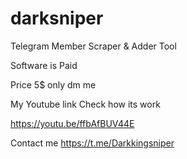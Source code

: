 # darksniper
Telegram Member Scraper &amp; Adder Tool

Software is Paid 

Price 5$ only dm me 

My Youtube link Check how its work 

https://youtu.be/ffbAfBUV44E

Contact me 
https://t.me/Darkkingsniper
